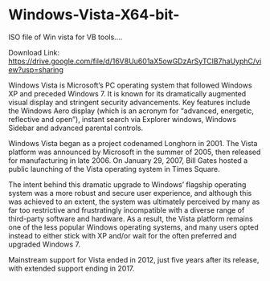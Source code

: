 # Windows-Vista-X64-bit-
ISO file of Win vista for VB tools....

Download Link:  https://drive.google.com/file/d/16V8Uu601aX5owGDzArSyTClB7haUyphC/view?usp=sharing

Windows Vista is Microsoft’s PC operating system that followed Windows XP and preceded Windows 7. It is known for its dramatically augmented visual display and stringent security advancements. Key features include the Windows Aero display (which is an acronym for “advanced, energetic, reflective and open”), instant search via Explorer windows, Windows Sidebar and advanced parental controls.

Windows Vista began as a project codenamed Longhorn in 2001. The Vista platform was announced by Microsoft in the summer of 2005, then released for manufacturing in late 2006. On January 29, 2007, Bill Gates hosted a public launching of the Vista operating system in Times Square.

The intent behind this dramatic upgrade to Windows’ flagship operating system was a more robust and secure user experience, and although this was achieved to an extent, the system was ultimately perceived by many as far too restrictive and frustratingly incompatible with a diverse range of third-party software and hardware. As a result, the Vista platform remains one of the less popular Windows operating systems, and many users opted instead to either stick with XP and/or wait for the often preferred and upgraded Windows 7.

Mainstream support for Vista ended in 2012, just five years after its release, with extended support ending in 2017.

